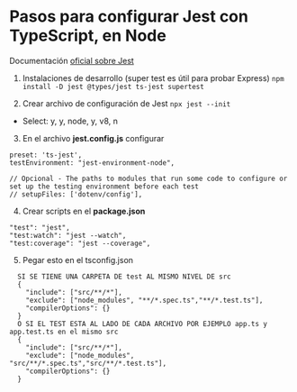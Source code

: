 # Pasos para configurar Jest con TypeScript, en Node 

Documentación [oficial sobre Jest](https://jestjs.io/docs/getting-started)


1. Instalaciones de desarrollo (super test es útil para probar Express)
```npm install -D jest @types/jest ts-jest supertest```

2. Crear archivo de configuración de Jest
```npx jest --init```
  - Select: y, y, node, y, v8, n


3. En el archivo **jest.config.js** configurar
```
preset: 'ts-jest',
testEnvironment: "jest-environment-node",

// Opcional - The paths to modules that run some code to configure or set up the testing environment before each test
// setupFiles: ['dotenv/config'],
```

4. Crear scripts en el **package.json**
```
"test": "jest",
"test:watch": "jest --watch",
"test:coverage": "jest --coverage",
```

5. Pegar esto en el tsconfig.json
```
  SI SE TIENE UNA CARPETA DE test AL MISMO NIVEL DE src
  {
    "include": ["src/**/*"],
    "exclude": ["node_modules", "**/*.spec.ts","**/*.test.ts"],
    "compilerOptions": {}
  }
  O SI EL TEST ESTA AL LADO DE CADA ARCHIVO POR EJEMPLO app.ts y app.test.ts en el mismo src
  {
    "include": ["src/**/*"],
    "exclude": ["node_modules", "src/**/*.spec.ts","src/**/*.test.ts"],
    "compilerOptions": {}
  }
```